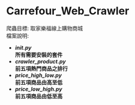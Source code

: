 # Carrefour_Web_Crawler
爬蟲目標: 取家樂福線上購物商城 \
檔案說明: 
 - ***__init__.py*** \
**所有需要安裝的套件**
 - ***crawler_product.py*** \
**前五項熱門商品之排行**
 - ***price_high_low.py*** \
**前五項商品由高至低**
 - ***price_low_high.py*** \
**前五項商品由低至高**
